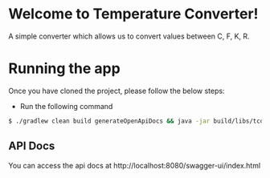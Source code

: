 # Welcome to Temperature Converter!

A simple converter which allows us to convert values between C, F, K, R. 


# Running the app

Once you have cloned the project, please follow the below steps:
* Run the following command
```bash
$ ./gradlew clean build generateOpenApiDocs && java -jar build/libs/tconverter-0.0.1-SNAPSHOT.jar
``` 

## API Docs

You can access the api docs at http://localhost:8080/swagger-ui/index.html
